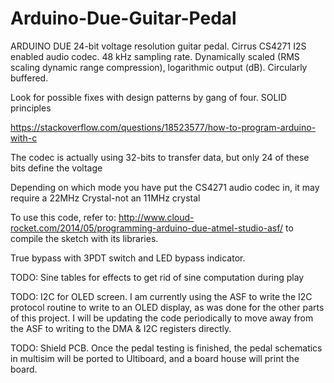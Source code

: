 # Arduino-Due-Guitar-Pedal

ARDUINO DUE 24-bit voltage resolution guitar pedal.
Cirrus CS4271 I2S enabled audio codec. 
48 kHz sampling rate.
Dynamically scaled (RMS scaling dynamic range compression), logarithmic output (dB).
Circularly buffered.

Look for possible fixes with design patterns by gang of four.
                        SOLID principles

https://stackoverflow.com/questions/18523577/how-to-program-arduino-with-c

The codec is actually using 32-bits to transfer data, but only 24 of these bits define the voltage

Depending on which mode you have put the CS4271 audio codec in, it may require a 22MHz Crystal-not an 11MHz crystal

To use this code, refer to: http://www.cloud-rocket.com/2014/05/programming-arduino-due-atmel-studio-asf/ to compile the sketch with its libraries.

True bypass with 3PDT switch and LED bypass indicator.

TODO: Sine tables for effects to get rid of sine computation during play

TODO: I2C for OLED screen.  I am currently using the ASF to write the I2C protocol routine to write to an OLED display, as was done for the other parts of this project.  I will be updating the code periodically to move away from the ASF to writing to the DMA & I2C registers directly.

TODO: Shield PCB.  Once the pedal testing is finished, the pedal schematics in multisim will be ported to Ultiboard, and a board house will print the board.

